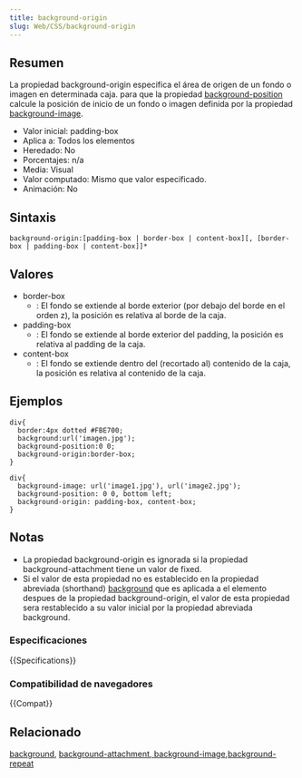 ```yaml
---
title: background-origin
slug: Web/CSS/background-origin
---
```


## Resumen

La propiedad background-origin especifica el área de origen de un fondo o imagen en determinada caja. para que la propiedad [background-position](/es/CSS/background-position) calcule la posición de inicio de un fondo o imagen definida por la propiedad [background-image](/es/CSS/background-image).

- Valor inicial: padding-box
- Aplica a: Todos los elementos
- Heredado: No
- Porcentajes: n/a
- Media: Visual
- Valor computado: Mismo que valor especificado.
- Animación: No

## Sintaxis

```
background-origin:[padding-box | border-box | content-box][, [border-box | padding-box | content-box]]*
```

## Valores

- border-box
  - : El fondo se extiende al borde exterior (por debajo del borde en el orden z), la posición es relativa al borde de la caja.
- padding-box
  - : El fondo se extiende al borde exterior del padding, la posición es relativa al padding de la caja.
- content-box
  - : El fondo se extiende dentro del (recortado al) contenido de la caja, la posición es relativa al contenido de la caja.

## Ejemplos

```
div{
  border:4px dotted #FBE700;
  background:url('imagen.jpg');
  background-position:0 0;
  background-origin:border-box;
}
```

```
div{
  background-image: url('image1.jpg'), url('image2.jpg');
  background-position: 0 0, bottom left;
  background-origin: padding-box, content-box;
}
```

## Notas

- La propiedad background-origin es ignorada si la propiedad background-attachment tiene un valor de fixed.
- Si el valor de esta propiedad no es establecido en la propiedad abreviada (shorthand) [background](/es/CSS/background) que es aplicada a el elemento despues de la propiedad background-origin, el valor de esta propiedad sera restablecido a su valor inicial por la propiedad abreviada background.

### Especificaciones

{{Specifications}}

### Compatibilidad de navegadores

{{Compat}}

## Relacionado

[background](/es/CSS/background), [background-attachment](/es/CSS/background-attachment)[, background-image](/es/CSS/background-image),[background-repeat](/es/CSS/background-repeat)

